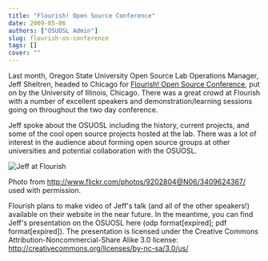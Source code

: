 ```yaml
---
title: "Flourish! Open Source Conference"
date: 2009-05-06
authors: ["OSUOSL Admin"]
slug: flourish-os-conference
tags: []
cover: ""
---
```


Last month, Oregon State University Open Source Lab Operations Manager, Jeff Sheltren, headed to Chicago for
[Flourish! Open Source Conference](http://www.flourishconf.com), put on by the University of Illinois, Chicago. There
was a great crowd at Flourish with a number of excellent speakers and demonstration/learning sessions going on
throughout the two day conference.

Jeff spoke about the OSUOSL including the history, current projects, and some of the cool open source projects hosted at
the lab. There was a lot of interest in the audience about forming open source groups at other universities and
potential collaboration with the OSUOSL.

![Jeff at Flourish](/images/jeff_flourish_2009.jpg)

Photo from <http://www.flickr.com/photos/9202804@N06/3409624367/> used with permission.

Flourish plans to make video of Jeff's talk (and all of the other speakers!) available on their website in the near
future. In the meantime, you can find Jeff's presentation on the OSUOSL here (odp format[expired]; pdf format[expired]).
The presentation is licensed under the Creative Commons Attribution-Noncommercial-Share Alike 3.0 license:
<http://creativecommons.org/licenses/by-nc-sa/3.0/us/>
